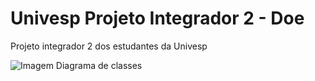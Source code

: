 # Univesp Projeto Integrador 2 - Doe

Projeto integrador 2 dos estudantes da Univesp

![Imagem Diagrama de classes](https://github.com/boirods/API_Projeto_Integrador_II_UNIVESP/DiagramaProjetoIntegrador2.drawio.png)


